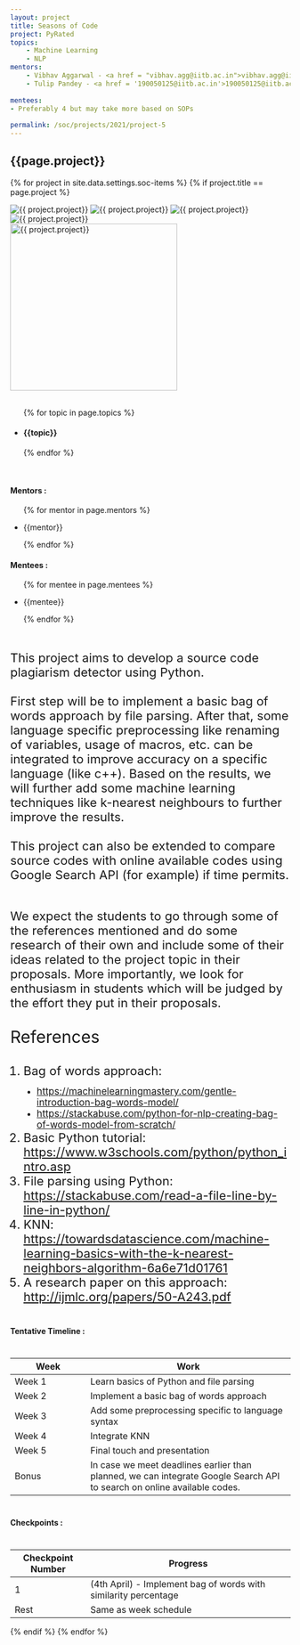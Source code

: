 ```yaml
---
layout: project
title: Seasons of Code
project: PyRated
topics:
    - Machine Learning 
    - NLP
mentors:
    - Vibhav Aggarwal - <a href = "vibhav.agg@iitb.ac.in">vibhav.agg@iitb.ac.in</a>
    - Tulip Pandey - <a href = '190050125@iitb.ac.in'>190050125@iitb.ac.in</a>    
    
mentees:
- Preferably 4 but may take more based on SOPs
    
permalink: /soc/projects/2021/project-5
---
```


<h2 class="display1 m-3 p-3 text-center project-title">{{page.project}}</h2>

{% for project in site.data.settings.soc-items %}
{% if project.title == page.project %}
<div class ="img-soc d-block"> 
    <img src="{{ site.baseurl }}/{{ project.image }}" alt="{{ project.project}}" class="image-1">
    <img src="{{ site.baseurl }}/{{ project.image }}" alt="{{ project.project}}" class="image-2">
    <img src="{{ site.baseurl }}/{{ project.image }}" alt="{{ project.project}}" class="image-3">
    <img src="{{ site.baseurl }}/{{ project.image }}" alt="{{ project.project}}" class="image-4">
</div>
<div class = "mobile-img-soc">
  <img src="{{ site.baseurl }}/{{ project.image }}"  width = "300" height="300" alt="{{ project.project}}" class="border rounded">
  </div>
<div>
    <br>
    <ul>
        {% for topic in page.topics %}
        <li><h4 class="text-primary text-center">{{topic}}</h4></li>
        {% endfor %}
    </ul>
    <br>
    <h4 class="display3  ">Mentors :</h4> 
    <ul>
        {% for mentor in page.mentors %}
        <li><p class="lead">{{mentor}}</p></li>
        {% endfor %}
    </ul>
    <h4 class="display3  ">Mentees :</h4> 
    <ul>
        {% for mentee in page.mentees %}
        <li><p class="lead">{{mentee}}</p></li>
        {% endfor %}
    </ul>
</div>
<div>
    <p class="display3 project-desc" style = "font-size:22px;" >
        <br>
        This project aims to develop a source code plagiarism detector using Python.
        <br><br>
        First step will be to implement a basic bag of words approach by file parsing. After that, some language specific preprocessing like renaming of variables, usage of macros, etc. can be integrated to improve accuracy on a specific language (like c++). Based on the results, we will further add some machine learning techniques like k-nearest neighbours to further improve the results.
        <br><br>
        This project can also be extended to compare source codes with online available codes using Google Search API (for example) if time permits.
        <br><br>
        </p>
        <p class ="display3" style = "font-size:22px">
        We expect the students to go through some of the references mentioned and do some research of their own and include some of their ideas related to the project topic in their proposals. More importantly, we look for enthusiasm in students which will be judged by the effort they put in their proposals.
    </p>
    <p class = "display2 text-dark" style = "font-size:30px">References</p>
    <ol style = "list-style-type: decimal">
    <li class="display3 mb-2" style = "font-size:22px;">Bag of words approach:</li>
    <ul style = "list-style-type: disc">
    <li class="display3 mb-2" style = "font-size:17px;"><a href = "https://machinelearningmastery.com/gentle-introduction-bag-words-model/">https://machinelearningmastery.com/gentle-introduction-bag-words-model/</a></li>
    <li class="display3 mb-2" style = "font-size:17px;"><a href = "https://stackabuse.com/python-for-nlp-creating-bag-of-words-model-from-scratch/">https://stackabuse.com/python-for-nlp-creating-bag-of-words-model-from-scratch/</a></li>
    </ul>
    <li class="display3 mb-2" style = "font-size:22px;">Basic Python tutorial: <a href= "https://www.w3schools.com/python/python_intro.asp">https://www.w3schools.com/python/python_intro.asp</a></li>
    <li class="display3 mb-2" style = "font-size:22px;">File parsing using Python: <a href = "https://stackabuse.com/read-a-file-line-by-line-in-python/">https://stackabuse.com/read-a-file-line-by-line-in-python/</a></li>
    <li class="display3 mb-2" style = "font-size:22px;">KNN: <a href = 'https://towardsdatascience.com/machine-learning-basics-with-the-k-nearest-neighbors-algorithm-6a6e71d01761'>https://towardsdatascience.com/machine-learning-basics-with-the-k-nearest-neighbors-algorithm-6a6e71d01761</a></li>
    <li class="display3 mb-2" style = "font-size:22px;">A research paper on this approach: <a href = "http://ijmlc.org/papers/50-A243.pdf">http://ijmlc.org/papers/50-A243.pdf</a></li>
    </ol>
</div>
<div class = "d-flex">
<div>
    <h4 class="display3" style="margin:40px 0px 40px 0px;">Tentative Timeline :</h4>
    <table class="table table-striped">
    <thead>
        <tr>
        <th>Week</th>
        <th>Work</th>
        </tr>
    </thead>
    <tbody>
    <tr>
      <td style='width: 120px'>Week 1</td>
      <td>Learn basics of Python and file parsing</td>
    </tr>
    <tr>
      <td>Week 2</td>
      <td>Implement a basic bag of words approach</td>
    </tr>
    <tr>
      <td>Week 3</td>
      <td>Add some preprocessing specific to language syntax</td>
    </tr>
    <tr>
      <td>Week 4</td>
      <td>Integrate KNN</td>
    </tr>
    <tr>
      <td>Week 5</td>
      <td>Final touch and presentation</td>
    </tr>
    <tr>
      <td>Bonus</td>
      <td>In case we meet deadlines earlier than planned, we can integrate Google Search API to search on online available codes.</td>
    </tr>
    </tbody>
    </table>
</div>
<div>
    <h4 class="display3" style="margin:40px 0px 40px 0px;">Checkpoints :</h4>
    <table class="table table-striped">
    <thead>
        <tr>
        <th>Checkpoint Number</th>
        <th>Progress</th>
        </tr>
    </thead>
    <tbody>
    <tr>
      <td style='width: 120px'>1</td>
      <td>(4th April) - Implement bag of words with similarity percentage</td>
    </tr>
    <tr>
      <td>Rest</td>
      <td>Same as week schedule</td>
    </tr>
    </tbody>
    </table>
</div>
</div>
{% endif %}
{% endfor %}
